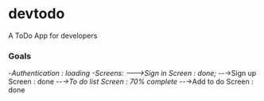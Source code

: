 # devtodo

A ToDo  App for developers

### Goals
-*Authentication : loading
-*Screens:
  --*->Sign in  Screen : done;
  --*->Sign up Screen : done
  --*->To do list Screen : 70% complete
  --*->Add to do Screen : done


